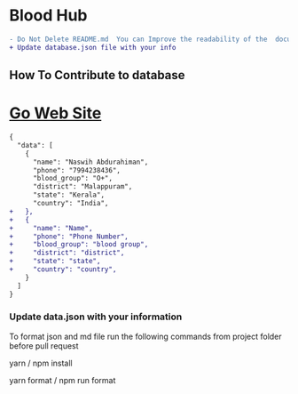 # Blood Hub

```diff
- Do Not Delete README.md  You can Improve the readability of the  document
+ Update database.json file with your info
```

## How To Contribute to database

# [Go Web Site](https://github.io/)

```diff
{
  "data": [
    {
      "name": "Naswih Abdurahiman",
      "phone": "7994238436",
      "blood_group": "O+",
      "district": "Malappuram",
      "state": "Kerala",
      "country": "India",
+   },
+   {
+     "name": "Name",
+     "phone": "Phone Number",
+     "blood_group": "blood group",
+     "district": "district",
+     "state": "state",
+     "country": "country",
    }
  ]
}
```

### Update data.json with your information

To format json and md file run the following commands from project folder before pull request

yarn / npm install

yarn format / npm run format
